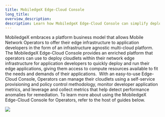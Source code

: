 ```yaml
---
title: MobiledgeX Edge-Cloud Console
long_title:
overview_description:
description: Learn how MobiledgeX Edge-Cloud Console can simplify deployments of cloudlets and offers tools to manage and monitor resources
---
```


MobiledgeX embraces a platform business model that allows Mobile Network Operators to offer their edge infrastructure to application developers in the form of an infrastructure agnostic multi-cloud platform. The MobiledgeX Edge-Cloud Console provides an enriched platform that operators can use to deploy cloudlets within their network edge infrastructure for application developers to quickly deploy and run their edge applications, giving them access to compute resources available to fit the needs and demands of their applications.  With an easy-to-use Edge-Cloud Console, Operators can manage their cloudlets using a self-service provisioning and policy control methodology, monitor developer application metrics, and leverage and collect metrics that help detect performance anomalies for remediation. To learn more about using the MobiledgeX Edge-Cloud Console for Operators, refer to the host of guides below.

![](/assets/roadmap.png "")

